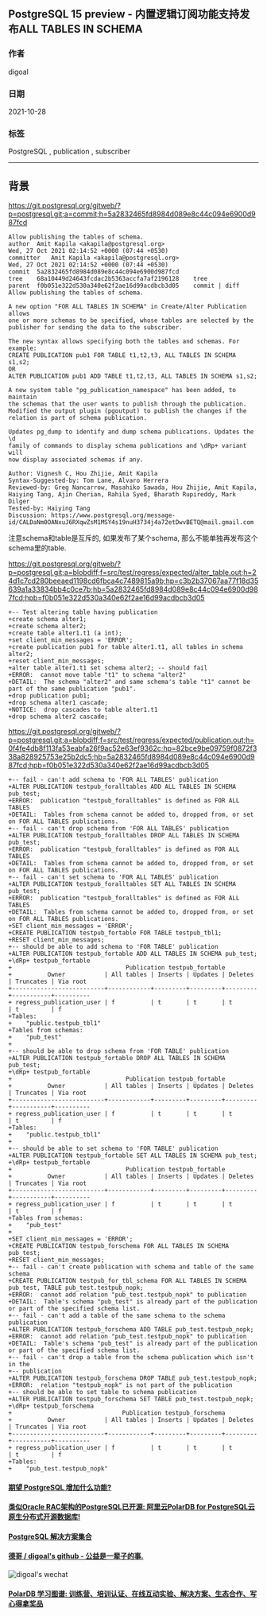 ## PostgreSQL 15 preview - 内置逻辑订阅功能支持发布ALL TABLES IN SCHEMA   
  
### 作者  
digoal  
  
### 日期  
2021-10-28   
  
### 标签  
PostgreSQL , publication , subscriber   
  
----  
  
## 背景  
  
https://git.postgresql.org/gitweb/?p=postgresql.git;a=commit;h=5a2832465fd8984d089e8c44c094e6900d987fcd  
  
```  
Allow publishing the tables of schema.  
author	Amit Kapila <akapila@postgresql.org>	  
Wed, 27 Oct 2021 02:14:52 +0000 (07:44 +0530)  
committer	Amit Kapila <akapila@postgresql.org>	  
Wed, 27 Oct 2021 02:14:52 +0000 (07:44 +0530)  
commit	5a2832465fd8984d089e8c44c094e6900d987fcd  
tree	68a10449d24643fcdac2b5363accfa7af2196128	tree  
parent	f0b051e322d530a340e62f2ae16d99acdbcb3d05	commit | diff  
Allow publishing the tables of schema.  
  
A new option "FOR ALL TABLES IN SCHEMA" in Create/Alter Publication allows  
one or more schemas to be specified, whose tables are selected by the  
publisher for sending the data to the subscriber.  
  
The new syntax allows specifying both the tables and schemas. For example:  
CREATE PUBLICATION pub1 FOR TABLE t1,t2,t3, ALL TABLES IN SCHEMA s1,s2;  
OR  
ALTER PUBLICATION pub1 ADD TABLE t1,t2,t3, ALL TABLES IN SCHEMA s1,s2;  
  
A new system table "pg_publication_namespace" has been added, to maintain  
the schemas that the user wants to publish through the publication.  
Modified the output plugin (pgoutput) to publish the changes if the  
relation is part of schema publication.  
  
Updates pg_dump to identify and dump schema publications. Updates the \d  
family of commands to display schema publications and \dRp+ variant will  
now display associated schemas if any.  
  
Author: Vignesh C, Hou Zhijie, Amit Kapila  
Syntax-Suggested-by: Tom Lane, Alvaro Herrera  
Reviewed-by: Greg Nancarrow, Masahiko Sawada, Hou Zhijie, Amit Kapila, Haiying Tang, Ajin Cherian, Rahila Syed, Bharath Rupireddy, Mark Dilger  
Tested-by: Haiying Tang  
Discussion: https://www.postgresql.org/message-id/CALDaNm0OANxuJ6RXqwZsM1MSY4s19nuH3734j4a72etDwvBETQ@mail.gmail.com  
```  
  
注意schema和table是互斥的, 如果发布了某个schema, 那么不能单独再发布这个schema里的table.   
  
https://git.postgresql.org/gitweb/?p=postgresql.git;a=blobdiff;f=src/test/regress/expected/alter_table.out;h=24d1c7cd280beeaed1198cd6fbca4c7489815a9b;hp=c3b2b37067aa77f18d35639a1a33834bb4c0ce7b;hb=5a2832465fd8984d089e8c44c094e6900d987fcd;hpb=f0b051e322d530a340e62f2ae16d99acdbcb3d05  
  
```  
+-- Test altering table having publication  
+create schema alter1;  
+create schema alter2;  
+create table alter1.t1 (a int);  
+set client_min_messages = 'ERROR';  
+create publication pub1 for table alter1.t1, all tables in schema alter2;  
+reset client_min_messages;  
+alter table alter1.t1 set schema alter2; -- should fail  
+ERROR:  cannot move table "t1" to schema "alter2"  
+DETAIL:  The schema "alter2" and same schema's table "t1" cannot be part of the same publication "pub1".  
+drop publication pub1;  
+drop schema alter1 cascade;  
+NOTICE:  drop cascades to table alter1.t1  
+drop schema alter2 cascade;  
```  
  
https://git.postgresql.org/gitweb/?p=postgresql.git;a=blobdiff;f=src/test/regress/expected/publication.out;h=0f4fe4db8f113fa53eabfa26f9ac52e63ef9362c;hp=82bce9be09759f0872f338a828925753e25b2dc5;hb=5a2832465fd8984d089e8c44c094e6900d987fcd;hpb=f0b051e322d530a340e62f2ae16d99acdbcb3d05  
  
```  
+-- fail - can't add schema to 'FOR ALL TABLES' publication  
+ALTER PUBLICATION testpub_foralltables ADD ALL TABLES IN SCHEMA pub_test;  
+ERROR:  publication "testpub_foralltables" is defined as FOR ALL TABLES  
+DETAIL:  Tables from schema cannot be added to, dropped from, or set on FOR ALL TABLES publications.  
+-- fail - can't drop schema from 'FOR ALL TABLES' publication  
+ALTER PUBLICATION testpub_foralltables DROP ALL TABLES IN SCHEMA pub_test;  
+ERROR:  publication "testpub_foralltables" is defined as FOR ALL TABLES  
+DETAIL:  Tables from schema cannot be added to, dropped from, or set on FOR ALL TABLES publications.  
+-- fail - can't set schema to 'FOR ALL TABLES' publication  
+ALTER PUBLICATION testpub_foralltables SET ALL TABLES IN SCHEMA pub_test;  
+ERROR:  publication "testpub_foralltables" is defined as FOR ALL TABLES  
+DETAIL:  Tables from schema cannot be added to, dropped from, or set on FOR ALL TABLES publications.  
+SET client_min_messages = 'ERROR';  
+CREATE PUBLICATION testpub_fortable FOR TABLE testpub_tbl1;  
+RESET client_min_messages;  
+-- should be able to add schema to 'FOR TABLE' publication  
+ALTER PUBLICATION testpub_fortable ADD ALL TABLES IN SCHEMA pub_test;  
+\dRp+ testpub_fortable  
+                                Publication testpub_fortable  
+          Owner           | All tables | Inserts | Updates | Deletes | Truncates | Via root   
+--------------------------+------------+---------+---------+---------+-----------+----------  
+ regress_publication_user | f          | t       | t       | t       | t         | f  
+Tables:  
+    "public.testpub_tbl1"  
+Tables from schemas:  
+    "pub_test"  
+  
+-- should be able to drop schema from 'FOR TABLE' publication  
+ALTER PUBLICATION testpub_fortable DROP ALL TABLES IN SCHEMA pub_test;  
+\dRp+ testpub_fortable  
+                                Publication testpub_fortable  
+          Owner           | All tables | Inserts | Updates | Deletes | Truncates | Via root   
+--------------------------+------------+---------+---------+---------+-----------+----------  
+ regress_publication_user | f          | t       | t       | t       | t         | f  
+Tables:  
+    "public.testpub_tbl1"  
+  
+-- should be able to set schema to 'FOR TABLE' publication  
+ALTER PUBLICATION testpub_fortable SET ALL TABLES IN SCHEMA pub_test;  
+\dRp+ testpub_fortable  
+                                Publication testpub_fortable  
+          Owner           | All tables | Inserts | Updates | Deletes | Truncates | Via root   
+--------------------------+------------+---------+---------+---------+-----------+----------  
+ regress_publication_user | f          | t       | t       | t       | t         | f  
+Tables from schemas:  
+    "pub_test"  
+  
+SET client_min_messages = 'ERROR';  
+CREATE PUBLICATION testpub_forschema FOR ALL TABLES IN SCHEMA pub_test;  
+RESET client_min_messages;  
+-- fail - can't create publication with schema and table of the same schema  
+CREATE PUBLICATION testpub_for_tbl_schema FOR ALL TABLES IN SCHEMA pub_test, TABLE pub_test.testpub_nopk;  
+ERROR:  cannot add relation "pub_test.testpub_nopk" to publication  
+DETAIL:  Table's schema "pub_test" is already part of the publication or part of the specified schema list.  
+-- fail - can't add a table of the same schema to the schema publication  
+ALTER PUBLICATION testpub_forschema ADD TABLE pub_test.testpub_nopk;  
+ERROR:  cannot add relation "pub_test.testpub_nopk" to publication  
+DETAIL:  Table's schema "pub_test" is already part of the publication or part of the specified schema list.  
+-- fail - can't drop a table from the schema publication which isn't in the  
+-- publication  
+ALTER PUBLICATION testpub_forschema DROP TABLE pub_test.testpub_nopk;  
+ERROR:  relation "testpub_nopk" is not part of the publication  
+-- should be able to set table to schema publication  
+ALTER PUBLICATION testpub_forschema SET TABLE pub_test.testpub_nopk;  
+\dRp+ testpub_forschema  
+                               Publication testpub_forschema  
+          Owner           | All tables | Inserts | Updates | Deletes | Truncates | Via root   
+--------------------------+------------+---------+---------+---------+-----------+----------  
+ regress_publication_user | f          | t       | t       | t       | t         | f  
+Tables:  
+    "pub_test.testpub_nopk"  
```  
  
  
#### [期望 PostgreSQL 增加什么功能?](https://github.com/digoal/blog/issues/76 "269ac3d1c492e938c0191101c7238216")
  
  
#### [类似Oracle RAC架构的PostgreSQL已开源: 阿里云PolarDB for PostgreSQL云原生分布式开源数据库!](https://github.com/ApsaraDB/PolarDB-for-PostgreSQL "57258f76c37864c6e6d23383d05714ea")
  
  
#### [PostgreSQL 解决方案集合](https://yq.aliyun.com/topic/118 "40cff096e9ed7122c512b35d8561d9c8")
  
  
#### [德哥 / digoal's github - 公益是一辈子的事.](https://github.com/digoal/blog/blob/master/README.md "22709685feb7cab07d30f30387f0a9ae")
  
  
![digoal's wechat](../pic/digoal_weixin.jpg "f7ad92eeba24523fd47a6e1a0e691b59")
  
  
#### [PolarDB 学习图谱: 训练营、培训认证、在线互动实验、解决方案、生态合作、写心得拿奖品](https://www.aliyun.com/database/openpolardb/activity "8642f60e04ed0c814bf9cb9677976bd4")
  
